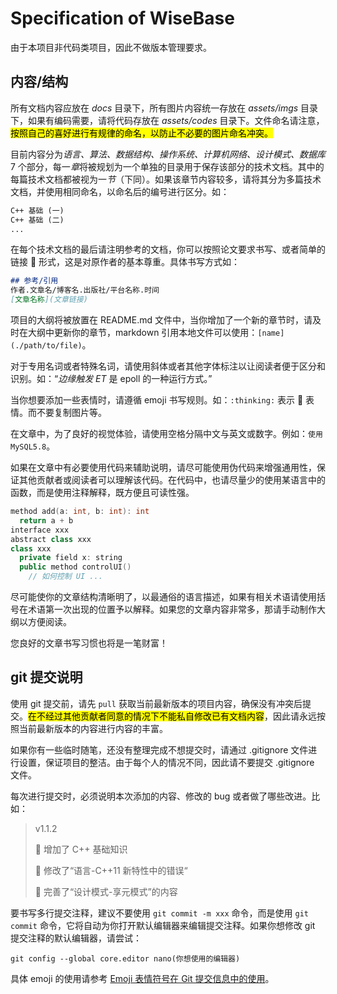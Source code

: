 # Specification of WiseBase

由于本项目非代码类项目，因此不做版本管理要求。

## 内容/结构

所有文档内容应放在 *docs* 目录下，所有图片内容统一存放在 *assets/imgs* 目录下，如果有编码需要，请将代码存放在 *assets/codes* 目录下。文件命名请注意，<mark>按照自己的喜好进行有规律的命名，以防止不必要的图片命名冲突。</mark>

目前内容分为*语言、算法、数据结构、操作系统、计算机网络、设计模式、数据库* 7 个部分，每一*章*将被规划为一个单独的目录用于保存该部分的技术文档。其中的每篇技术文档都被视为一*节*（下同）。如果该章节内容较多，请将其分为多篇技术文档，并使用相同命名，以命名后的编号进行区分。如：

```markdown
C++ 基础 (一)
C++ 基础 (二)
...
```

在每个技术文档的最后请注明参考的文档，你可以按照论文要求书写、或者简单的链接 :link: 形式，这是对原作者的基本尊重。具体书写方式如：

```markdown
## 参考/引用
作者.文章名/博客名.出版社/平台名称.时间
[文章名称](文章链接)
```

项目的大纲将被放置在 README.md 文件中，当你增加了一个新的章节时，请及时在大纲中更新你的章节，markdown 引用本地文件可以使用：`[name](./path/to/file)`。

对于专用名词或者特殊名词，请使用斜体或者其他字体标注以让阅读者便于区分和识别。如：“*边缘触发 ET* 是 epoll 的一种运行方式。”

当你想要添加一些表情时，请遵循 emoji 书写规则。如：`:thinking:` 表示 :thinking: 表情。而不要复制图片等。

在文章中，为了良好的视觉体验，请使用空格分隔中文与英文或数字。例如：`使用 MySQL5.8`。

如果在文章中有必要使用代码来辅助说明，请尽可能使用伪代码来增强通用性，保证其他贡献者或阅读者可以理解该代码。在代码中，也请尽量少的使用某语言中的函数，而是使用注释解释，既方便且可读性强。

```c++
method add(a: int, b: int): int
  return a + b
interface xxx
abstract class xxx
class xxx
  private field x: string
  public method controlUI()
    // 如何控制 UI ...
```

尽可能使你的文章结构清晰明了，以最通俗的语言描述，如果有相关术语请使用括号在术语第一次出现的位置予以解释。如果您的文章内容非常多，那请手动制作大纲以方便阅读。

您良好的文章书写习惯也将是一笔财富！

## git 提交说明

使用 git 提交前，请先 `pull` 获取当前最新版本的项目内容，确保没有冲突后提交。<mark>在不经过其他贡献者同意的情况下不能私自修改已有文档内容</mark>，因此请永远按照当前最新版本的内容进行内容的丰富。

如果你有一些临时随笔，还没有整理完成不想提交时，请通过 .gitignore 文件进行设置，保证项目的整洁。由于每个人的情况不同，因此请不要提交 .gitignore 文件。

每次进行提交时，必须说明本次添加的内容、修改的 bug 或者做了哪些改进。比如：

> v1.1.2
>
> :memo: 增加了 C++ 基础知识
>
> :bug: 修改了“语言-C++11 新特性中的错误“
>
> :memo: 完善了“设计模式-享元模式”的内容

要书写多行提交注释，建议不要使用 `git commit -m xxx` 命令，而是使用 `git commit` 命令，它将自动为你打开默认编辑器来编辑提交注释。如果你想修改 git 提交注释的默认编辑器，请尝试：

```shell
git config --global core.editor nano(你想使用的编辑器)
```

具体 emoji 的使用请参考 [Emoji 表情符号在 Git 提交信息中的使用](https://cloud.tencent.com/developer/article/2087013)。
